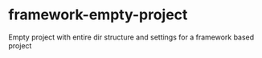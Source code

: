 framework-empty-project
=======================

Empty project with entire dir structure and settings for a framework based project
